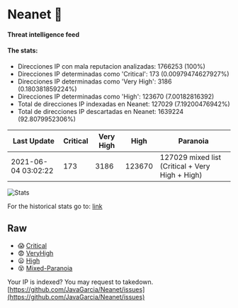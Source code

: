 # Neanet :hocho:
#### Threat intelligence feed
#### The stats:

- Direcciones IP con mala reputacion analizadas: 1766253 (100%)
- Direcciones IP determinadas como 'Critical':  173 (0.00979474627927%)
- Direcciones IP determinadas como 'Very High':  3186 (0.180381859224%)
- Direcciones IP determinadas como 'High':  123670 (7.00182816392)
- Total de direcciones IP indexadas en Neanet:  127029 (7.19200476942%)
- Total de direcciones IP descartadas en Neanet:  1639224 (92.8079952306%)

| Last Update | Critical | Very High | High | Paranoia |
| --- | --- | --- | --- | --- |
| 2021-06-04 03:02:22 | 173 | 3186 | 123670 | 127029 mixed list (Critical + Very High + High)|

![Stats](https://docs.google.com/spreadsheets/d/e/2PACX-1vSnaNMIXVabIpDJjufMlzH7poXnshF3mgd8Is1g9ytUEzVsP5my4Trn8f-xkoLLQ38xpL3HtmUexLo6/pubchart?oid=501124687&format=image)

For the historical stats go to: [link](/stats.csv)
## Raw
- :scream: [Critical](https://raw.githubusercontent.com/JavaGarcia/Neanet/master/blacklists/neanet_critical.txt)
- :fearful: [VeryHigh](https://raw.githubusercontent.com/JavaGarcia/Neanet/master/blacklists/neanet_veryHigh.txtt)
- :frowning: [High](https://raw.githubusercontent.com/JavaGarcia/Neanet/master/blacklists/neanet_high.txt)
- :dizzy_face: [Mixed-Paranoia](https://raw.githubusercontent.com/JavaGarcia/Neanet/master/blacklists/neanet_all.txt)


Your IP is indexed? You may request to takedown. [https://github.com/JavaGarcia/Neanet/issues](https://github.com/JavaGarcia/Neanet/issues)

































































































































































































































































































































































































































































































































































































































































































































































































































































































































































































































































































































































































































































































































































































































































































































































































































































































































































































































































































































































































































































































































































































































































































































































































































































































































































































































































































































































































































































































































































































































































































































































































































































































































































































































































































































































































































































































































































































































































































































































































































































































































































































































































































































































































































































































































































































































































































































































































































































































































































































































































































































































































































































































































































































































































































































































































































































































































































































































































































































































































































































































































































































































































































































































































































































































































































































































































































































































































































































































































































































